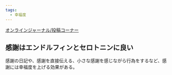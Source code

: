 ```yaml
---
tags:
  - 幸福度
---
```

[オンラインジャーナル/投稿コーナー](https://www.pmaj.or.jp/online/2002/message7.html#3)

## 感謝はエンドルフィンとセロトニンに良い

感謝の日記や、感謝を直接伝える、小さな感謝を感じながら行為をするなど、感謝には幸福度を上げる効果がある。